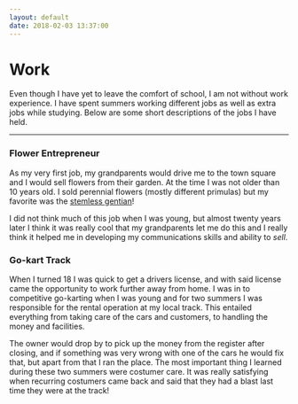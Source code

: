 ```yaml
---
layout: default
date: 2018-02-03 13:37:00
---
```


# Work #

Even though I have yet to leave the comfort of school, I am not without work
experience.
I have spent summers working different jobs as well as extra jobs while
studying.
Below are some short descriptions of the jobs I have held.

---

### Flower Entrepreneur ###

As my very first job, my grandparents would drive me to the town square and I
would sell flowers from their garden.
At the time I was not older than 10 years old.
I sold perennial flowers (mostly different primulas) but my favorite was the
[stemless gentian](https://upload.wikimedia.org/wikipedia/commons/a/a6/GentianaAcaulisRannoch.jpg)!

I did not think much of this job when I was young, but almost twenty years later
I think it was really cool that my grandparents let me do this and I really
think it helped me in developing my communications skills and ability to *sell*.


### Go-kart Track ###

When I turned 18 I was quick to get a drivers license, and with said license
came the opportunity to work further away from home.
I was in to competitive go-karting when I was young and for two summers I was
responsible for the rental operation at my local track.
This entailed everything from taking care of the cars and customers, to handling
the money and facilities.

The owner would drop by to pick up the money from the register after closing,
and if something was very wrong with one of the cars he would fix that, but
apart from that I ran the place.
The most important thing I learned during these two summers were costumer care.
It was really satisfying when recurring costumers came back and said that they
had a blast last time they were at the track!

